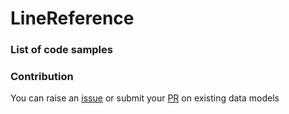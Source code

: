 # LineReference

### List of code samples 

<!-- 50-List of code -->

<!-- LineReference/code/code_for_using_dataModel.ERA_LineReference.pyhttps://github.com/smart-data-models/dataModel.ERAblob/master/LineReference/code/code_for_using_dataModel.ERA_LineReference.py -->

<!-- /50-List of code -->

### Contribution
You can raise an [issue](https://github.com/smart-data-models/dataModel.ERA/issues) or submit your [PR](https://github.com/smart-data-models/dataModel.ERA/pulls) on existing data models

